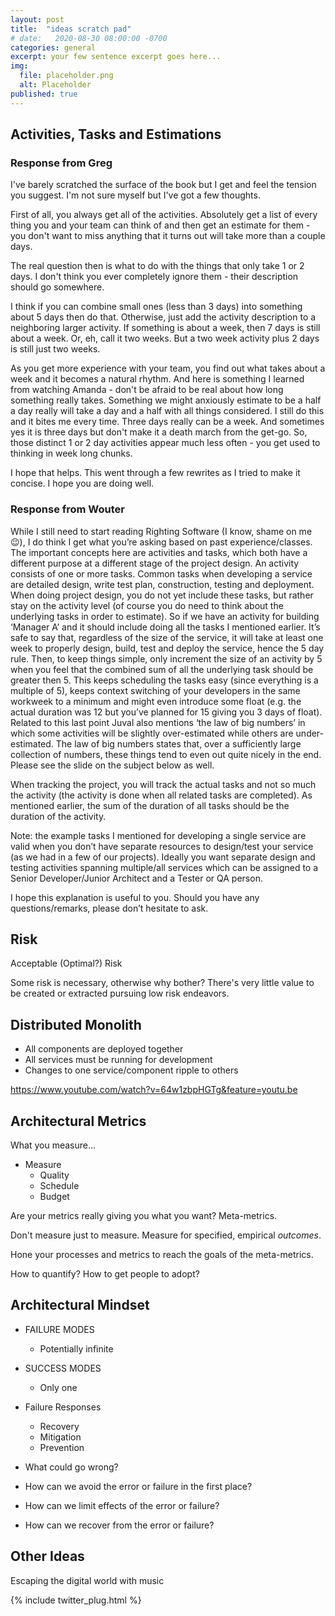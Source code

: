 ```yaml
---
layout: post
title:  "ideas scratch pad"
# date:   2020-08-30 08:00:00 -0700
categories: general
excerpt: your few sentence excerpt goes here...
img:
  file: placeholder.png
  alt: Placeholder
published: true
---
```


## Activities, Tasks and Estimations

### Response from Greg

I've barely scratched the surface of the book but I get and feel the tension you suggest. I'm not sure myself but I've got a few thoughts.

First of all, you always get all of the activities.  Absolutely get a list of every thing you and your team can think of and then get an estimate for them - you don't want to miss anything that it turns out will take more than a couple days.

The real question then is what to do with the things that only take 1 or 2 days. I don't think you ever completely ignore them - their description should go somewhere.

I think if you can combine small ones (less than 3 days) into something about 5 days then do that.  Otherwise, just add the activity description to a neighboring larger activity. If something is about a week, then 7 days is still about a week. Or, eh, call it two weeks. But a two week activity plus 2 days is still just two weeks.

As you get more experience with your team, you find out what takes about a week and it becomes a natural rhythm. And here is something I learned from watching Amanda - don't be afraid to be real about how long something really takes. Something we might anxiously estimate to be a half a day really will take a day and a half with all things considered. I still do this and it bites me every time. Three days really can be a week.  And sometimes yes it is three days but don't make it a death march from the get-go. So, those distinct 1 or 2 day activities appear much less often - you get used to thinking in week long chunks.

I hope that helps. This went through a few rewrites as I tried to make it concise. I hope you are doing well.

### Response from Wouter

While I still need to start reading Righting Software (I know, shame on me 😉), I do think I get what you’re asking based on past experience/classes. The important concepts here are activities and  tasks, which both have a different purpose at a different stage of the project design. An activity consists of one or more tasks. Common tasks when developing a service are detailed design, write test plan, construction, testing and deployment. When doing project design, you do not yet include these tasks, but rather stay on the activity level (of course you do need to think about the underlying tasks in order to estimate). So if we have an activity for building ‘Manager A’ and it should include doing all the tasks I mentioned earlier. It’s safe to say that, regardless of the size of the service, it will take at least one week to properly design, build, test and deploy the service, hence the 5 day rule. Then, to keep things simple, only increment the size of an activity by 5 when you feel that the combined sum of all the underlying task should be greater then 5. This keeps scheduling the tasks easy (since everything is a multiple of 5), keeps context switching of your developers in the same workweek to a minimum and might even introduce some float (e.g. the actual duration was 12 but you’ve planned for 15 giving you 3 days of float). Related to this last point Juval also mentions ‘the law of big numbers’ in which some activities will be slightly over-estimated while others are under-estimated. The law of big numbers states that, over a sufficiently large collection of numbers, these things tend to even out quite nicely in the end. Please see the slide on the subject below as well.

When tracking the project, you will track the actual tasks and not so much the activity (the activity is done when all related tasks are completed). As mentioned earlier, the sum of the duration of all tasks should be the duration of the activity.

Note: the example tasks I mentioned for developing a single service are valid when you don’t have separate resources to design/test your service (as we had in a few of our projects). Ideally you want separate design and testing activities spanning multiple/all services which can be assigned to a Senior Developer/Junior Architect and a Tester or QA person.

I hope this explanation is useful to you. Should you have any questions/remarks, please don’t hesitate to ask.


## Risk

Acceptable (Optimal?) Risk

Some risk is necessary, otherwise why bother? There's very little value to be created or extracted pursuing low risk endeavors.


## Distributed Monolith

  * All components are deployed together
  * All services must be running for development
  * Changes to one service/component ripple to others

<https://www.youtube.com/watch?v=64w1zbpHGTg&feature=youtu.be>

## Architectural Metrics

What you measure...

* Measure
  * Quality
  * Schedule
  * Budget

Are your metrics really giving you what you want? Meta-metrics.

Don't measure just to measure. Measure for specified, empirical *outcomes*.

Hone your processes and metrics to reach the goals of the meta-metrics.

How to quantify? How to get people to adopt?

## Architectural Mindset

  * FAILURE MODES
    * Potentially infinite
  * SUCCESS MODES
    * Only one

  * Failure Responses
    * Recovery
    * Mitigation
    * Prevention

  * What could go wrong?
  * How can we avoid the error or failure in the first place?
  * How can we limit effects of the error or failure?
  * How can we recover from the error or failure?


## Other Ideas

Escaping the digital world with music

{% include twitter_plug.html %}